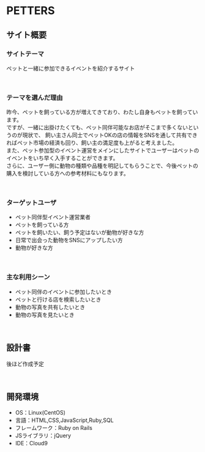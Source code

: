 <!--# README-->

<!--This README would normally document whatever steps are necessary to get the-->
<!--application up and running.-->

<!--Things you may want to cover:-->

<!--* Ruby version-->

<!--* System dependencies-->

<!--* Configuration-->

<!--* Database creation-->

<!--* Database initialization-->

<!--* How to run the test suite-->

<!--* Services (job queues, cache servers, search engines, etc.)-->

<!--* Deployment instructions-->

<!--* ...-->

# PETTERS
<!--​READMEを作成する際は、項目内の【補足説明】は削除して完成させてください。-->
## サイト概要
<!--* ペットの写真をアップするサイト-->
<!--* ペット参加型のイベントの紹介-->
<!--* 日常で出会った動物の写真を投稿することも可能（住所をリンクさせて口コミ的な要素を持たせる）-->

### サイトテーマ
ペットと一緒に参加できるイベントを紹介するサイト
<!-- 【補足説明】 -->
<!-- - 〜なコミュニティサイトorレビューサイトorSNS　と１文で記載する --> 
​
### テーマを選んだ理由
昨今、ペットを飼っている方が増えてきており、わたし自身もペットを飼っています。  
ですが、一緒に出掛けたくても、ペット同伴可能なお店がそこまで多くないというのが現状で、
飼い主さん同士でペットOKの店の情報をSNSを通して共有できればペット市場の経済も回り、飼い主の満足度も上がると考えました。  
また、ペット参加型のイベント運営をメインにしたサイトでユーザーはペットのイベントをいち早く入手することができます。  
さらに、ユーザー側に動物の種類や品種を明記してもらうことで、今後ペットの購入を検討している方への参考材料にもなります。

<!-- 【補足説明】 -->
<!-- - ですます調で記載しましょう。READMEファイルは企業様も見られます。 -->
<!-- - ３文以上記載しましょう。 -->

<!--　★テーマ理由を記載する際のポイント　-->
<!-- - 自分自身の背景の説明（このポートフォリオを作る前提を説明） -->
<!-- - 扱う題材が抱えている問題・課題の説明 -->
<!-- - ターゲットとするユーザーが持つであろう課題の説明（需要をアピールするため） -->
<!-- - 当問題を解決するために、このようなポートフォリオを制作してみようと考えました」という結び -->

<!-- ★記載例 -->
<!-- もともと料理が好きで、オリジナルレシピで料理を作ることが多いのですが、少しずつレシピが1パターンになってきており頭を悩ませていました。 -->
<!-- 身近に自分と同じように、料理を好んでする友人がいないため困っていた所、他の人がどのようなレシピで作っているのかを知れるサービスがあれば便利だと考えました。 -->
<!-- また料理好きな人だけでなく、日々料理を作る必要があるがレシピに困っている人の助けにもなると考え、このテーマにしました。 -->
​
### ターゲットユーザ
* ペット同伴型イベント運営業者
* ペットを飼っている方
* ペットを飼いたい、飼う予定はないが動物が好きな方
* 日常で出会った動物をSNSにアップしたい方
* 動物が好きな方
<!-- 【補足説明】 -->
<!-- - 〜な人という記載方法で、2つ以上記載しましょう -->
<!-- - テーマ理由と矛盾のないターゲットを選出しましょう -->
<!-- - 実際にサービスを利用する立場であると想定しましょう  -->
​
### 主な利用シーン
* ペット同伴のイベントに参加したいとき
* ペットと行ける店を検索したいとき
* 動物の写真を共有したいとき
* 動物の写真を見たいとき

<!-- 【補足説明】 -->
<!-- - 〜な時という記載方法で、2つ以上記載しましょう -->
​
## 設計書
後ほど作成予定
<!-- 【補足説明】 -->
<!-- - テーマ提出時点では不要です。 -->
<!-- - 当項目には「後ほど作成予定」と記載しましょう。 -->
​
## 開発環境
- OS：Linux(CentOS)
- 言語：HTML,CSS,JavaScript,Ruby,SQL
- フレームワーク：Ruby on Rails
- JSライブラリ：jQuery
- IDE：Cloud9
​
<!--## 使用素材-->
<!-- - 外部サービスの画像素材・音声素材を使用した場合は、必ずサービス名とURLを明記してください。 -->
<!-- - アプリケーションの実装に使用したgem/bootstrapのリファレンスなどの記載は不要です。 -->
<!-- - 使用しない場合は、使用素材の項目をREADMEから削除してください。 -->
<!-- - 架空の団体・題材を前提にポートフォリオを制作する場合、下記のテンプレートを当項目内に記載しましょう。 -->
<!-- 【テンプレート】 -->
<!-- 著作権を考慮し、架空のデータを扱う予定です。 -->
<!-- なお今後、実在するデータを利用する際には、事前に著作権保持者と契約を結んだ上で利用します。 -->